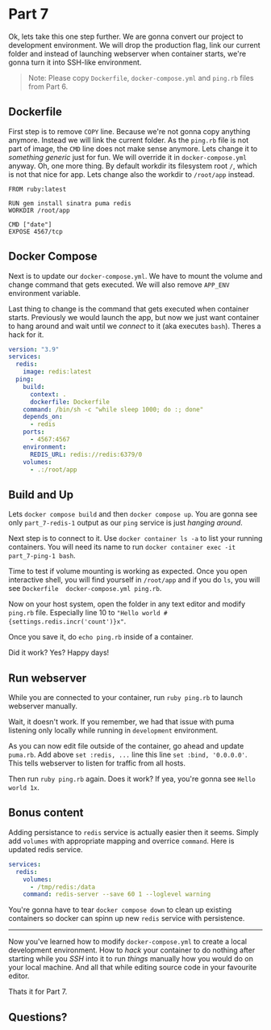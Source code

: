 # Part 7

Ok, lets take this one step further. We are gonna convert our project to development environment. We will drop the production flag, link our current folder and instead of launching webserver when container starts, we're gonna turn it into SSH-like environment.

> Note: Please copy `Dockerfile`, `docker-compose.yml` and `ping.rb` files from Part 6.

## Dockerfile

First step is to remove `COPY` line. Because we're not gonna copy anything anymore. Instead we will link the current folder. As the `ping.rb` file is not part of image, the `CMD` line does not make sense anymore. Lets change it to _something generic_ just for fun. We will override it in `docker-compose.yml` anyway. Oh, one more thing. By default workdir its filesystem root `/`, which is not that nice for app. Lets change also the workdir to `/root/app` instead.

```
FROM ruby:latest

RUN gem install sinatra puma redis
WORKDIR /root/app

CMD ["date"]
EXPOSE 4567/tcp
```

## Docker Compose
Next is to update our `docker-compose.yml`. We have to mount the volume and change command that gets executed. We will also remove `APP_ENV` environment variable.

Last thing to change is the command that gets executed when container starts. Previously we would launch the app, but now we just want container to hang around and wait until we _connect_ to it (aka executes `bash`). Theres a hack for it.

```yaml
version: "3.9"
services:
  redis:
    image: redis:latest
  ping:
    build:
      context: .
      dockerfile: Dockerfile
    command: /bin/sh -c "while sleep 1000; do :; done"
    depends_on:
      - redis
    ports:
      - 4567:4567
    environment:
      REDIS_URL: redis://redis:6379/0
    volumes:
      - .:/root/app
```

## Build and Up
Lets `docker compose build` and then `docker compose up`. You are gonna see only `part_7-redis-1` output as our `ping` service is just _hanging around_.

Next step is to connect to it. Use `docker container ls -a` to list your running containers. You will need its name to run `docker container exec -it part_7-ping-1 bash`.

Time to test if volume mounting is working as expected. Once you open interactive shell, you will find yourself in `/root/app` and if you do `ls`, you will see `Dockerfile  docker-compose.yml	ping.rb`.

Now on your host system, open the folder in any text editor and modify `ping.rb` file. Especially line 10 to `"Hello world #{settings.redis.incr('count')}x"`.

Once you save it, do `echo ping.rb` inside of a container.

Did it work? Yes? Happy days!

## Run webserver
While you are connected to your container, run `ruby ping.rb` to launch webserver manually.

Wait, it doesn't work. If you remember, we had that issue with puma listening only locally while running in `development` environment.

As you can now edit file outside of the container, go ahead and update `puma.rb`. Add above `set :redis, ...` line this line `set :bind, '0.0.0.0'`. This tells webserver to listen for traffic from all hosts.

Then run `ruby ping.rb` again. Does it work? If yea, you're gonna see `Hello world 1x`.

## Bonus content
Adding persistance to `redis` service is actually easier then it seems. Simply add `volumes` with appropriate mapping and overrice `command`. Here is updated redis service.

```yaml
services:
  redis:
    volumes:
      - /tmp/redis:/data
    command: redis-server --save 60 1 --loglevel warning
```

You're gonna have to tear `docker compose down` to clean up existing containers so docker can spinn up new `redis` service with persistence.

---
Now you've learned how to modify `docker-compose.yml` to create a local development environment. How to _hack_ your container to do nothing after starting while you _SSH_ into it to run _things_ manually how you would do on your local machine. And all that while editing source code in your favourite editor.

Thats it for Part 7.

## Questions?

